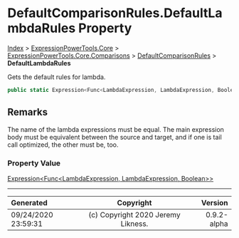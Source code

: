﻿# DefaultComparisonRules.DefaultLambdaRules Property

[Index](../index.md) > [ExpressionPowerTools.Core](ExpressionPowerTools.Core.a.md) > [ExpressionPowerTools.Core.Comparisons](ExpressionPowerTools.Core.Comparisons.n.md) > [DefaultComparisonRules](ExpressionPowerTools.Core.Comparisons.DefaultComparisonRules.cs.md) > **DefaultLambdaRules**

Gets the default rules for lambda.

```csharp
public static Expression<Func<LambdaExpression, LambdaExpression, Boolean>> DefaultLambdaRules { get; }
```

## Remarks

The name of the lambda expressions must be equal. The main expression body must
            be equivalent between the source and target, and if one is tail call optimized, the other must be, too.

### Property Value

 [Expression&lt;Func&lt;LambdaExpression, LambdaExpression, Boolean>>](https://docs.microsoft.com/dotnet/api/system.linq.expressions.expression-1) 


---

| Generated | Copyright | Version |
| :-- | :-: | --: |
| 09/24/2020 23:59:31 | (c) Copyright 2020 Jeremy Likness. | 0.9.2-alpha |
